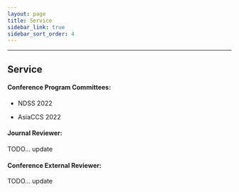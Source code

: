 ```yaml
---
layout: page
title: Service
sidebar_link: true
sidebar_sort_order: 4
---
```



___

## Service

#### Conference Program Committees:

- NDSS 2022

- AsiaCCS 2022



#### Journal Reviewer:

TODO... update


#### Conference External Reviewer:

TODO... update
